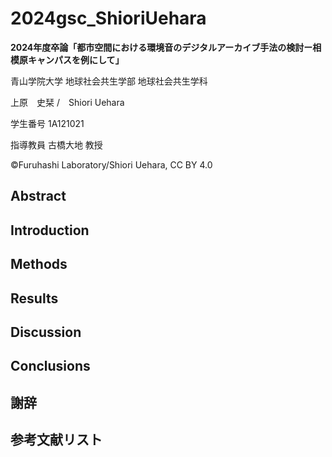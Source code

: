 # 2024gsc_ShioriUehara
**2024年度卒論「都市空間における環境音のデジタルアーカイブ手法の検討ー相模原キャンパスを例にして」**

青山学院大学 地球社会共生学部 地球社会共生学科

上原　史栞 /　Shiori Uehara

学生番号 1A121021

指導教員 古橋大地 教授

©︎Furuhashi Laboratory/Shiori Uehara, CC BY 4.0

## Abstract

## Introduction

## Methods

## Results

## Discussion

## Conclusions

## 謝辞

## 参考文献リスト
